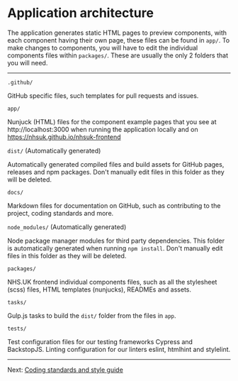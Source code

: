 # Application architecture

The application generates static HTML pages to preview components, with each component having their own page, these files can be found in `app/`. To make changes to components, you will have to edit the individual components files within `packages/`. These are usually the only 2 folders that you will need.

---

`.github/`

  GitHub specific files, such templates for pull requests and issues.

`app/`

  Nunjuck (HTML) files for the component example pages that you see at http://localhost:3000 when running the application locally and on https://nhsuk.github.io/nhsuk-frontend

`dist/` (Automatically generated)

  Automatically generated compiled files and build assets for GitHub pages, releases and npm packages. Don't manually edit files in this folder as they will be deleted.

`docs/`

  Markdown files for documentation on GitHub, such as contributing to the project, coding standards and more.

`node_modules/` (Automatically generated)

 Node package manager modules for third party dependencies. This folder is automatically generated when running `npm install`. Don't manually edit files in this folder as they will be deleted.

`packages/`

  NHS.UK frontend individual components files, such as all the stylesheet (scss) files, HTML templates (nunjucks), READMEs and assets.

`tasks/`

  Gulp.js tasks to build the `dist/` folder from the files in `app`.

`tests/`

  Test configuration files for our testing frameworks Cypress and BackstopJS. Linting configuration for our linters eslint, htmlhint and stylelint.

---

Next: [Coding standards and style guide](coding-standards.md)
